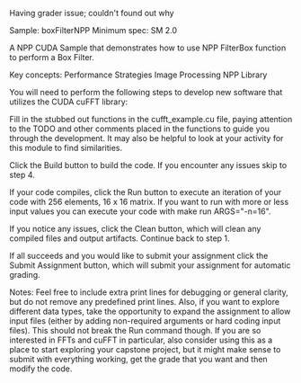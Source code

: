 Having grader issue; couldn't found out why

Sample: boxFilterNPP
Minimum spec: SM 2.0

A NPP CUDA Sample that demonstrates how to use NPP FilterBox function to perform a Box Filter.

Key concepts:
Performance Strategies
Image Processing
NPP Library

Y​ou will need to perform the following steps to develop new software that utilizes the CUDA cuFFT library:

F​ill in the stubbed out functions in the cufft_example.cu file, paying attention to the TODO and other comments placed in the functions to guide you through the development. It may also be helpful to look at your activity for this module to find similarities.

C​lick the Build button to build the code. If you encounter any issues skip to step 4.

I​f your code compiles, click the Run button to execute an iteration of your code with 256 elements, 16 x 16 matrix. If you want to run with more or less input values you can execute your code with make run ARGS="-n=16".

I​f you notice any issues, click the Clean button, which will clean any compiled files and output artifacts. Continue back to step 1.

I​f all succeeds and you would like to submit your assignment click the Submit Assignment button, which will submit your assignment for automatic grading.

N​otes: Feel free to include extra print lines for debugging or general clarity, but do not remove any predefined print lines. Also, if you want to explore different data types, take the opportunity to expand the assignment to allow input files (either by adding non-required arguments or hard coding input files). This should not break the Run command though. If you are so interested in FFTs and cuFFT in particular, also consider using this as a place to start exploring your capstone project, but it might make sense to submit with everything working, get the grade that you want and then modify the code.
